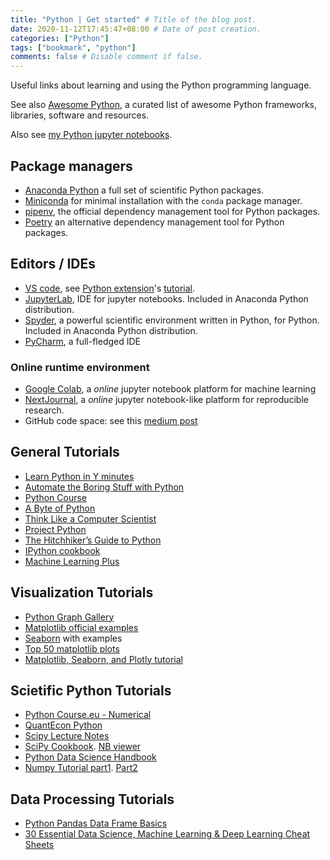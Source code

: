 ```yaml
---
title: "Python | Get started" # Title of the blog post.
date: 2020-11-12T17:45:47+08:00 # Date of post creation.
categories: ["Python"]
tags: ["bookmark", "python"]
comments: false # Disable comment if false.
---
```


Useful links about learning and using the Python programming language.

See also [Awesome Python](https://github.com/vinta/awesome-python), a curated list of awesome Python frameworks, libraries, software and resources.

<!--more-->

Also see [my Python jupyter notebooks](https://github.com/NTUMitoLab/BEBI-5009/tree/main/python).

## Package managers
- [Anaconda Python](https://www.anaconda.com/products/individual) a full set of scientific Python packages.
- [Miniconda](https://docs.conda.io/en/latest/miniconda.html) for minimal installation with the `conda` package manager.
- [pipenv](https://pipenv.pypa.io/en/latest/), the official dependency management tool for Python packages.
- [Poetry](https://python-poetry.org/) an alternative dependency management tool for Python packages.

## Editors / IDEs
- [VS code](https://code.visualstudio.com/), see [Python extension](https://marketplace.visualstudio.com/items?itemName=ms-python.python)'s [tutorial](https://code.visualstudio.com/docs/python/python-tutorial).
- [JupyterLab](https://jupyterlab.readthedocs.io/en/stable/), IDE for jupyter notebooks. Included in Anaconda Python distribution.
- [Spyder](https://www.spyder-ide.org/), a powerful scientific environment written in Python, for Python. Included in Anaconda Python distribution.
- [PyCharm](https://www.jetbrains.com/pycharm/), a full-fledged IDE

### Online runtime environment
- [Google Colab](https://colab.research.google.com/), a *online* jupyter notebook platform for machine learning
- [NextJournal](https://nextjournal.com/), a *online* jupyter notebook-like platform for reproducible research.
- GitHub code space: see this [medium post](https://levelup.gitconnected.com/codespaces-in-github-6457533fc7f1)

## General Tutorials
- [Learn Python in Y minutes](https://learnxinyminutes.com/docs/python3/)
- [Automate the Boring Stuff with Python](https://automatetheboringstuff.com/2e/)
- [Python Course](https://www.python-course.eu/)
- [A Byte of Python](https://python.swaroopch.com/)
- [Think Like a Computer Scientist](http://interactivepython.org/runestone/static/thinkcspy/index.html)
- [Project Python](http://projectpython.net/chapter00/)
- [The Hitchhiker’s Guide to Python](https://docs.python-guide.org/)
- [IPython cookbook](https://ipython-books.github.io/)
- [Machine Learning Plus](https://www.machinelearningplus.com/)

## Visualization Tutorials
- [Python Graph Gallery](https://python-graph-gallery.com/)
- [Matplotlib official examples](https://matplotlib.org/examples/index.html)
- [Seaborn](https://seaborn.pydata.org/) with examples
- [Top 50 matplotlib plots](https://www.machinelearningplus.com/plots/top-50-matplotlib-visualizations-the-master-plots-python/)
- [Matplotlib, Seaborn, and Plotly tutorial](https://medium.com/jameslearningnote/資料分析-機器學習-第2-5講-資料視覺化-matplotlib-seaborn-plotly-75cd353d6d3f)

## Scietific Python Tutorials
- [Python Course.eu - Numerical](https://www.python-course.eu/numerical_programming_with_python.php)
- [QuantEcon Python](https://quantecon.org/quantecon-py)
- [Scipy Lecture Notes](http://www.scipy-lectures.org/)
- [SciPy Cookbook](https://scipy-cookbook.readthedocs.io/index.html). [NB viewer](http://nbviewer.jupyter.org/github/scipy/scipy-cookbook/tree/master/ipython/)
- [Python Data Science Handbook](https://jakevdp.github.io/PythonDataScienceHandbook/)
- [Numpy Tutorial part1](https://www.machinelearningplus.com/python/numpy-tutorial-part1-array-python-examples/). [Part2](https://www.machinelearningplus.com/python/numpy-tutorial-python-part2/)

## Data Processing Tutorials
- [Python Pandas Data Frame Basics](https://towardsdatascience.com/python-pandas-data-frame-basics-b5cfbcd8c039)
- [30 Essential Data Science, Machine Learning & Deep Learning Cheat Sheets](https://www.kdnuggets.com/2017/09/essential-data-science-machine-learning-deep-learning-cheat-sheets.html)
